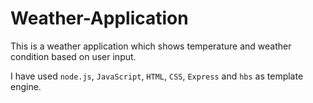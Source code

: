 # Weather-Application
This is a weather application which shows temperature and weather condition based on user input.

I have used `node.js`, `JavaScript`, `HTML`, `CSS`, `Express` and `hbs` as template engine.
